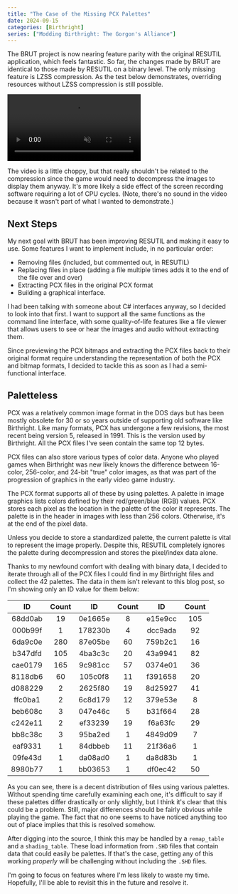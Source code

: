 ```yaml
---
title: "The Case of the Missing PCX Palettes"
date: 2024-09-15
categories: [Birthright]
series: ["Modding Birthright: The Gorgon's Alliance"]
---
```


The BRUT project is now nearing feature parity with the original RESUTIL application, which feels fantastic. So far, the changes made by BRUT are identical to those made by RESUTIL on a binary level. The only missing feature is LZSS compression. As the test below demonstrates, overriding resources without LZSS compression is still possible.

<video controls autoplay loop muted>
  <source src="https://raw.githubusercontent.com/Shiryou/kiranwelle/master/assets/img/posts/modding_birthright/birthright-altered-intro.mp4" type="video/mp4">
</video>

The video is a little choppy, but that really shouldn't be related to the compression since the game would need to decompress the images to display them anyway. It's more likely a side effect of the screen recording software requiring a lot of CPU cycles. (Note, there's no sound in the video because it wasn't part of what I wanted to demonstrate.)

## Next Steps

My next goal with BRUT has been improving RESUTIL and making it easy to use. Some features I want to implement include, in no particular order:

* Removing files (included, but commented out, in RESUTIL)
* Replacing files in place (adding a file multiple times adds it to the end of the file over and over)
* Extracting PCX files in the original PCX format
* Building a graphical interface.

I had been talking with someone about C# interfaces anyway, so I decided to look into that first. I want to support all the same functions as the command line interface, with some quality-of-life features like a file viewer that allows users to see or hear the images and audio without extracting them.

Since previewing the PCX bitmaps and extracting the PCX files back to their original format require understanding the representation of both the PCX and bitmap formats, I decided to tackle this as soon as I had a semi-functional interface.

## Paletteless

PCX was a relatively common image format in the DOS days but has been mostly obsolete for 30 or so years outside of supporting old software like Birthright. Like many formats, PCX has undergone a few revisions, the most recent being version 5, released in 1991. This is the version used by Birthright. All the PCX files I've seen contain the same top 12 bytes.

PCX files can also store various types of color data. Anyone who played games when Birthright was new likely knows the difference between 16-color, 256-color, and 24-bit "true" color images, as that was part of the progression of graphics in the early video game industry.

The PCX format supports all of these by using palettes. A palette in image graphics lists colors defined by their red/green/blue (RGB) values. PCX stores each pixel as the location in the palette of the color it represents. The palette is in the header in images with less than 256 colors. Otherwise, it's at the end of the pixel data.

Unless you decide to store a standardized palette, the current palette is vital to represent the image properly. Despite this, RESUTIL completely ignores the palette during decompression and stores the pixel/index data alone.

Thanks to my newfound comfort with dealing with binary data, I decided to iterate through all of the PCX files I could find in my Birthright files and collect the 42 palettes. The data in them isn't relevant to this blog post, so I'm showing only an ID value for them below:

|    ID   | Count |   ID    | Count |   ID    | Count |
|:-------:|:-----:|:-------:|:-----:|:-------:|:-----:|
| 68dd0ab | 19    | 0e1665e | 8     | e15e9cc | 105   |
| 000b99f | 1     | 178230b | 4     | dcc9ada | 92    |
| 6da9c0e | 280   | 87e05be | 60    | 759b2c1 | 16    |
| b347dfd | 105   | 4ba3c3c | 20    | 43a9941 | 82    |
| cae0179 | 165   | 9c981cc | 57    | 0374e01 | 36    |
| 8118db6 | 60    | 105c0f8 | 11    | f391658 | 20    |
| d088229 | 2     | 2625f80 | 19    | 8d25927 | 41    |
| ffc0ba1 | 2     | 6c8d179 | 12    | 379e53e | 8     |
| beb608c | 3     | 047e46c | 5     | b31f664 | 28    |
| c242e11 | 2     | ef33239 | 19    | f6a63fc | 29    |
| bb8c38c | 3     | 95ba2ed | 1     | 4849d09 | 7     |
| eaf9331 | 1     | 84dbbeb | 11    | 21f36a6 | 1     |
| 09fe43d | 1     | da08ad0 | 1     | da8d83b | 1     |
| 8980b77 | 1     | bb03653 | 1     | df0ec42 | 50    |

As you can see, there is a decent distribution of files using various palettes. Without spending time carefully examining each one, it's difficult to say if these palettes differ drastically or only slightly, but I think it's clear that this could be a problem. Still, major differences should be fairly obvious while playing the game. The fact that no one seems to have noticed anything too out of place implies that this is resolved somehow.

After digging into the source, I think this may be handled by a `remap_table` and a `shading_table`. These load information from `.SHD` files that contain data that could easily be palettes. If that's the case, getting any of this working *properly* will be challenging without including the `.SHD` files.

I'm going to focus on features where I'm less likely to waste my time. Hopefully, I'll be able to revisit this in the future and resolve it.
